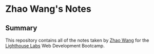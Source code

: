 # Zhao Wang's Notes

## Summary

This repository contains all of the notes taken by [Zhao Wang](https://github.com/Joe123123) for the [Lighthouse Labs](https://www.lighthouselabs.ca/) Web Development Bootcamp.
